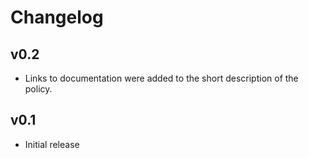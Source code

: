 # Changelog

## v0.2

- Links to documentation were added to the short description of the policy.

## v0.1

- Initial release
